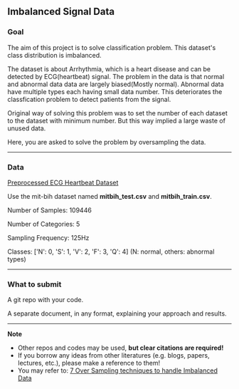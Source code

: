## Imbalanced Signal Data


### Goal

The aim of this project is to solve classification problem. This dataset's class distribution is imbalanced.

The dataset is about Arrhythmia, which is a heart disease and can be detected by ECG(heartbeat) signal. The problem in the data is that normal and abnormal data data are largely biased(Mostly normal). Abnormal data have multiple types each having small data number. This deteriorates the classfication problem to detect patients from the signal.

Original way of solving this problem was to set the number of each dataset to the dataset with minimum number. But this way implied a large waste of unused data.

Here, you are asked to solve the problem by oversampling the data.

---

### Data


[Preprocessed ECG Heartbeat Dataset](https://www.kaggle.com/shayanfazeli/heartbeat)

Use the mit-bih dataset named **mitbih_test.csv** and **mitbih_train.csv**.


Number of Samples: 109446

Number of Categories: 5

Sampling Frequency: 125Hz

Classes: ['N': 0, 'S': 1, 'V': 2, 'F': 3, 'Q': 4] (N: normal, others: abnormal types)

---

### What to submit
A git repo with your code.

A separate document, in any format, explaining your approach and results.

---

**Note**
- Other repos and codes may be used, **but clear citations are required!**
- If you borrow any ideas from other literatures (e.g. blogs, papers, lectures, etc.), please make a reference to them!
- You may refer to: [7 Over Sampling techniques to handle Imbalanced Data](https://towardsdatascience.com/7-over-sampling-techniques-to-handle-imbalanced-data-ec51c8db349f?gi=8670a501d3c3)
